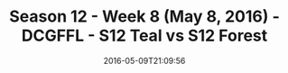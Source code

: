 ---
title: Season 12 - Week 8 (May 8, 2016) - DCGFFL - S12 Teal vs S12 Forest
teams-score:
- team: _teams/s12-teal.md
  score: 26
- team: _teams/s12-forest.md
  score: 25
mvp: Donald Mitchell (Teal), Howard Yuan (Forest)
game-ball: Stephen Tackney (Teal), Keith Combs (Forest)
sportsperson: ''
season: 12
week: 8
date: '2016-05-09T21:09:56'
pageid: season-12-week-8-may-8-2016-4185-vs-4179
---